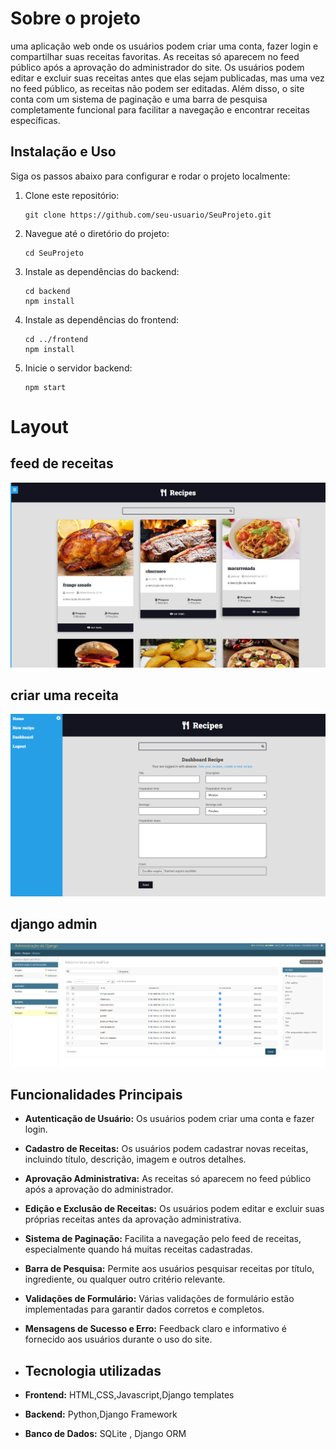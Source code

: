 # Sobre o projeto
uma aplicação web onde os usuários podem criar uma conta, fazer login e compartilhar suas receitas favoritas. As receitas só aparecem no feed público após a aprovação do administrador do site. Os usuários podem editar e excluir suas receitas antes que elas sejam publicadas, mas uma vez no feed público, as receitas não podem ser editadas. Além disso, o site conta com um sistema de paginação e uma barra de pesquisa completamente funcional para facilitar a navegação e encontrar receitas específicas.
## Instalação e Uso

Siga os passos abaixo para configurar e rodar o projeto localmente:

1. Clone este repositório:

    ```
    git clone https://github.com/seu-usuario/SeuProjeto.git
    ```

2. Navegue até o diretório do projeto:

    ```
    cd SeuProjeto
    ```

3. Instale as dependências do backend:

    ```
    cd backend
    npm install
    ```

4. Instale as dependências do frontend:

    ```
    cd ../frontend
    npm install
    ```

5. Inicie o servidor backend:

    ```
    npm start
# Layout
## feed de receitas
![feed](assets/feed.png)
## criar uma receita
![feed](assets/create_recipe.png)
## django admin
![feed](assets/admin.png)
## Funcionalidades Principais

- **Autenticação de Usuário:** Os usuários podem criar uma conta e fazer login.  
- **Cadastro de Receitas:** Os usuários podem cadastrar novas receitas, incluindo título, descrição, imagem e outros detalhes.  
- **Aprovação Administrativa:** As receitas só aparecem no feed público após a aprovação do administrador.  
- **Edição e Exclusão de Receitas:** Os usuários podem editar e excluir suas próprias receitas antes da aprovação administrativa.  
- **Sistema de Paginação:** Facilita a navegação pelo feed de receitas, especialmente quando há muitas receitas cadastradas.  
- **Barra de Pesquisa:** Permite aos usuários pesquisar receitas por título, ingrediente, ou qualquer outro critério relevante.  
- **Validações de Formulário:** Várias validações de formulário estão implementadas para garantir dados corretos e completos.  
- **Mensagens de Sucesso e Erro:** Feedback claro e informativo é fornecido aos usuários durante o uso do site.
- ## Tecnologia utilizadas

- **Frontend:** HTML,CSS,Javascript,Django templates
- **Backend:** Python,Django Framework
- **Banco de Dados:** SQLite , Django ORM

  


